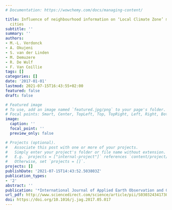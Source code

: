 ```yaml
---
# Documentation: https://wowchemy.com/docs/managing-content/

title: Influence of neighbourhood information on ‘Local Climate Zone’ mapping in heterogeneous
  cities
subtitle: ''
summary: ''
authors:
- M.-L. Verdonck
- A. Okujeni
- S. van der Linden
- M. Demuzere
- R. De Wulf
- F. Van Coillie
tags: []
categories: []
date: '2017-01-01'
lastmod: 2021-07-15T16:43:55+02:00
featured: false
draft: false

# Featured image
# To use, add an image named `featured.jpg/png` to your page's folder.
# Focal points: Smart, Center, TopLeft, Top, TopRight, Left, Right, BottomLeft, Bottom, BottomRight.
image:
  caption: ''
  focal_point: ''
  preview_only: false

# Projects (optional).
#   Associate this post with one or more of your projects.
#   Simply enter your project's folder or file name without extension.
#   E.g. `projects = ["internal-project"]` references `content/project/deep-learning/index.md`.
#   Otherwise, set `projects = []`.
projects: []
publishDate: '2021-07-15T14:43:52.503803Z'
publication_types:
- '2'
abstract: ''
publication: '*International Journal of Applied Earth Observation and Geoinformation*'
url_pdf: http://www.sciencedirect.com/science/article/pii/S0303243417301265
doi: https://doi.org/10.1016/j.jag.2017.05.017
---
```

